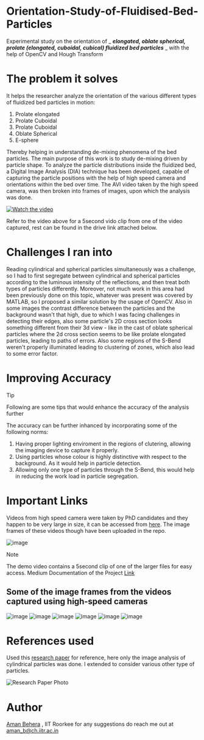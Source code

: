 # Orientation-Study-of-Fluidised-Bed-Particles
Experimental study on the orientation of _ _**elongated, oblate spherical, prolate (elongated, cuboidal, cubical) fluidized bed particles**_ _ with the help of OpenCV and Hough Transform 

# The problem it solves
It helps the researcher analyze the orientation of the various different types of fluidized bed particles in motion:

1. Prolate elongated
2. Prolate Cuboidal
3. Prolate Cuboidal
4. Oblate Spherical
5. E-sphere

Thereby helping in understanding de-mixing phenomena of the bed particles. The main purpose of this work is to study de-mixing driven by particle shape. To analyze the particle distributions inside the fluidized bed, a Digital Image Analysis (DIA) technique has been developed, capable of capturing the particle positions with the help of high speed camera and orientations within the bed over time. The AVI video taken by the high speed camera, was then broken into frames of images, upon which the analysis was done.

[![Watch the video](https://images.unsplash.com/photo-1682687982185-531d09ec56fc?w=500&auto=format&fit=crop&q=60&ixlib=rb-4.0.3&ixid=M3wxMjA3fDF8MHxlZGl0b3JpYWwtZmVlZHw1MHx8fGVufDB8fHx8fA%3D%3D)](https://youtu.be/9iLVBLPcSRk)

Refer to the video above for a 5second vido clip from one of the video captured, rest can be found in the drive link attached below.

# Challenges I ran into
Reading cylindrical and spherical particles simultaneously was a challenge, so I had to first segregate between cylindrical and spherical particles according to the luminous intensity of the reflections, and then treat both types of particles differently. Moreover, not much work in this area had been previously done on this topic, whatever was present was covered by MATLAB, so I proposed a similar solution by the usage of OpenCV. Also in some images the contrast difference between the particles and the background wasn't that high, due to which I was facing challenges in detecting their edges, also some particle's 2D cross section looks something different from their 3d view - like in the cast of oblate spherical particles where the 2d cross section seems to be like prolate elongated particles, leading to paths of errors. Also some regions of the S-Bend weren't properly illuminated leading to clustering of zones, which also lead to some error factor.

# Improving Accuracy
> [!TIP]
> Following are some tips that would enhance the accuracy of the analysis further

The accuracy can be further inhanced by incorporating some of the following norms:
1. Having proper lighting enviroment in the regions of clutering, allowing the imaging device to capture it properly.
2. Using particles whose colour is highly distinctive with respect to the background. As it would help in particle detection.
3. Allowing only one type of particles through the S-Bend, this would help in reducing the work load in particle segregation.

# Important Links
Videos from high speed camera were taken by PhD candidates and they happen to be very large in size, it can be accessed from [here](https://drive.google.com/drive/folders/1NQjE6AnNW-kiH9jZ47fWmyq9L2_LGGzc?usp=sharing). The image frames of these videos though have been uploaded in the repo. 

![image](https://github.com/beingamanforever/Orientation-Study-of-Fluidised-Bed-Particles/assets/121532863/e696e6ed-d322-4f0a-9c42-55da711fce3e)

> [!NOTE]
> The demo video contains a 5second clip of one of the larger files for easy access.
> Medium Documentation of the Project [Link](https://medium.com/@beingamanforever/orientation-study-of-elongated-fluidized-bed-99677e5a370e)

## Some of the image frames from the videos captured using high-speed cameras
![image](https://github.com/beingamanforever/Orientation-Study-of-Fluidised-Bed-Particles/assets/121532863/61ad9c6e-a3f9-4982-9f22-ce7f55100f43)
![image](https://github.com/beingamanforever/Orientation-Study-of-Fluidised-Bed-Particles/assets/121532863/8d051875-d2d4-4c45-b494-692ca4ccaf5d)
![image](https://github.com/beingamanforever/Orientation-Study-of-Fluidised-Bed-Particles/assets/121532863/bfcfd1d9-3d3e-46d0-846d-254b35fb766f)
![image](https://github.com/beingamanforever/Orientation-Study-of-Fluidised-Bed-Particles/assets/121532863/ce0f67b7-6298-40ef-bfc7-cf42319bac70)
![image](https://github.com/beingamanforever/Orientation-Study-of-Fluidised-Bed-Particles/assets/121532863/80dfd412-5bb1-4a97-89a2-03d054ddaad9)
![image](https://github.com/beingamanforever/Orientation-Study-of-Fluidised-Bed-Particles/assets/121532863/dc92f35b-b7da-4b6e-ac83-2af285663524)


# References used
Used this [research paper](https://www.sciencedirect.com/science/article/abs/pii/S003259101930587X) for reference, here only the image analysis of cylindrical particles was done. I extended to consider various other type of particles.

![Research Paper Photo](https://github.com/beingamanforever/Orientation-Study-of-Fluidised-Bed-Particles/assets/121532863/a852b27c-597d-41c1-90af-e9fd0d383163)

# Author
[Aman Behera](https://github.com/beingamanforever) , IIT Roorkee for any suggestions do reach me out at aman_b@ch.iitr.ac.in
